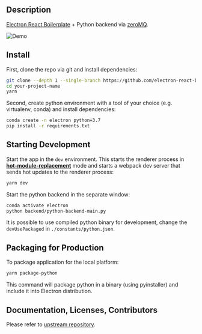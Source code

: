 ## Description

[Electron React Boilerplate](https://github.com/electron-react-boilerplate/electron-react-boilerplate") + Python backend via [zeroMQ](https://github.com/zeromq).

![Demo](https://github.com/omdv/react-electron-python/blob/master/demo.gif)

## Install

First, clone the repo via git and install dependencies:

```bash
git clone --depth 1 --single-branch https://github.com/electron-react-boilerplate/electron-react-boilerplate.git your-project-name
cd your-project-name
yarn
```

Second, create python environment with a tool of your choice (e.g. virtualenv, conda) and install dependencies:

```bash
conda create -n electron python=3.7
pip install -r requirements.txt
```

## Starting Development

Start the app in the `dev` environment. This starts the renderer process in [**hot-module-replacement**](https://webpack.js.org/guides/hmr-react/) mode and starts a webpack dev server that sends hot updates to the renderer process:

```bash
yarn dev
```

Start the python backend in the separate window:

```bash
conda activate electron
python backend/python-backend-main.py
```

It is possible to use compiled python binary for development, change the `devUsePackaged` in `./constants/python.json`.

## Packaging for Production

To package application for the local platform:

```bash
yarn package-python
```

This command will package python in a binary (using pyinstaller) and include it into Electron distribution.

## Documentation, Licenses, Contributors

Please refer to [upstream repository](https://github.com/electron-react-boilerplate/electron-react-boilerplate).
